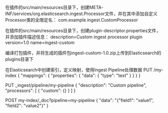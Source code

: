 在插件的src/main/resources目录下，创建META-INF/services/org.elasticsearch.ingest.Processor文件，并在其中添加自定义Processor类的全限定名：
com.example.ingest.CustomProcessor

在插件的src/main/resources目录下，创建plugin-descriptor.properties文件，并添加插件描述信息：
description=Custom ingest processor plugin
version=1.0
name=ingest-custom

编译打包插件，并将生成的插件包ingest-custom-1.0.zip上传到Elasticsearch的plugins目录下

在Elasticsearch中创建索引，定义映射，使用Ingest Pipeline处理数据
PUT /my-index
{
  "mappings": {
    "properties": {
      "data": {
        "type": "text"
      }
    }
  }
}

PUT _ingest/pipeline/my-pipeline
{
  "description": "Custom pipeline",
  "processors": [
    {
      "custom": {}
    }
  ]
}

POST my-index/_doc?pipeline=my-pipeline
{
  "data": "{\"field1\": \"value1\", \"field2\": \"value2\"}"
}
